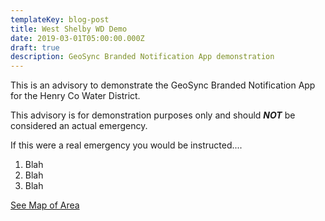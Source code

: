 ```yaml
---
templateKey: blog-post
title: West Shelby WD Demo
date: 2019-03-01T05:00:00.000Z
draft: true
description: GeoSync Branded Notification App demonstration
---
```

This is an advisory to demonstrate the GeoSync Branded Notification App for the Henry Co Water District.

This advisory is for demonstration purposes only and should _**NOT**_ be considered an actual emergency.

If this were a real emergency you would be instructed....

1. Blah
2. Blah
3. Blah

[See Map of Area](/map/?layer=Advisory&feature=4)
